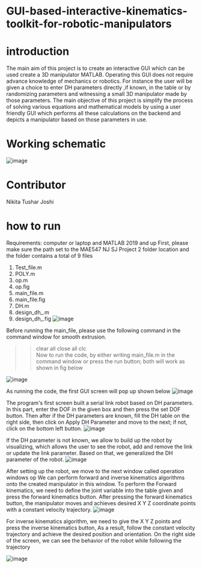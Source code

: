 # GUI-based-interactive-kinematics-toolkit-for-robotic-manipulators
# introduction 
The main aim of this project is to create an interactive GUI which can be used create a 3D manipulator MATLAB. Operating this GUI does not require advance knowledge of mechanics or robotics.
For instance the user will be given a choice to enter DH parameters directly ,if known, in the table or by randomizing parameters and witnessing a small 3D manipulator made by those parameters.
The main objective of this project is simplify the process of solving various equations and mathematical models by using a user friendly GUI which performs all these calculations on the backend and depicts a manipulator based on those parameters in use. 
#  Working schematic
![image](https://user-images.githubusercontent.com/44742647/145686959-534d74e8-6c3e-48e6-bf78-d15802abb4ec.png)

# Contributor 
Nikita Tushar Joshi

# how to run 
Requirements: computer or laptop and MATLAB 2019 and up 
First, please make sure the path set to the MAE547 NJ SJ Project 2 folder location and the folder contains a total of 9 files 
1.	Test_file.m
2.	POLY.m
3.	op.m
4.	op.fig
5.	main_file.m
6.	main_file.fig
7.	DH.m
8.	design_dh_.m
9.	design_dh_.fig
![image](https://user-images.githubusercontent.com/44742647/145686830-67b1d894-94df-4127-8218-bcdd4d7e1990.png)

Before running the main_file, please use the following command in the command window for smooth extrusion.
>> clear all
>> close all
>> clc  
Now to run the code, by either writing main_file.m in the command window or press the run button; both will work as shown in fig below

![image](https://user-images.githubusercontent.com/44742647/145686838-a35b8c45-35c9-46ad-869d-c2301d48b6ce.png)





As running the code, the first GUI screen will pop up shown below 
 ![image](https://user-images.githubusercontent.com/44742647/145686847-9d95faeb-63ce-492e-8e88-4f605c8670dd.png)


The program's first screen built a serial link robot based on DH parameters. In this part, enter the DOF in the given box and then press the set DOF button. Then after if the DH parameters are known, fill the DH table on the right side, then click on Apply DH Parameter and move to the next; if not, click on the bottom left button.
![image](https://user-images.githubusercontent.com/44742647/145686854-e97695b4-3a77-467f-9546-5bbfecc3c9b4.png)

 
If the DH parameter is not known, we allow to build up the robot by visualizing, which allows the user to see the robot, add and remove the link or update the link parameter. Based on that, we generalized the DH parameter of the robot. 
![image](https://user-images.githubusercontent.com/44742647/145686861-55ec696f-fc52-4843-a2b7-cb8e2faf38d8.png)

 
After setting up the robot, we move to the next window called operation windows op
We can perform forward and inverse kinematics algorithms onto the created manipulator in this window.
To perform the Forward kinematics, we need to define the joint variable into the table given and press the forward kinematics button. After pressing the forward kinematics button, the manipulator moves and achieves desired X Y Z coordinate points with a constant velocity trajectory. 
![image](https://user-images.githubusercontent.com/44742647/145686867-136942fe-2a0d-4066-b119-93ac4e572004.png)

 

For inverse kinematics algorithm, we need to give the X Y Z points and press the inverse kinematics button, 
As a result, follow the constant velocity trajectory and achieve the desired position and orientation. On the right side of the screen, we can see the behavior of the robot while following the trajectory 
 
![image](https://user-images.githubusercontent.com/44742647/145686872-78d1ec04-ad12-4b11-83c5-197759c4219c.png)


